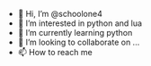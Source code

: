 - 👋 Hi, I’m @schoolone4
- 👀 I’m interested in python and lua
- 🌱 I’m currently learning python
- 💞️ I’m looking to collaborate on ...
- 📫 How to reach me 

<!---
schoolone4/schoolone4 is a ✨ special ✨ repository because its `README.md` (this file) appears on your GitHub profile.
You can click the Preview link to take a look at your changes.
--->
